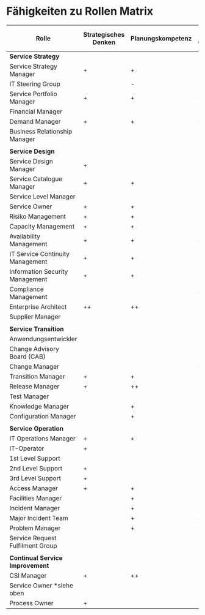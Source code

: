 # Fähigkeiten zu Rollen Matrix

| Rolle                             | Strategisches Denken | Planungskompetenz | Verständnis für Geschäftsabläufe | Geschäftssinn | Finanzkenntnisse | Kommunikationsfähigkeit | Verhandlungsfähigkeit | Führungsqualitäten | Teamfähigkeit | ITIL & Co. | Analytische Fähigkeiten | Problemlösungskompetenz | Kapazitätsplanung | Beziehungspflege |
| --------------------------------- | -------------------- | ----------------- | -------------------------------- | ------------- | ---------------- | ----------------------- | --------------------- | ------------------ | ------------- | ---------- | ----------------------- | ----------------------- | ----------------- | ---------------- |
| **Service Strategy**              |                      |                   |                                  |               |                  |                         |                       |                    |               |            |                         |                         |                   |                  |
| Service Strategy Manager          | +                    | +                 | +                                | +             | +                | ++                      | +                     | ++                 | +             | +          |                         |                         |                   |                  |
| IT Steering Group                 |                      | -                 |                                  |               |                  |                         |                       |                    | -             | -          | +                       | -                       | -                 |                  |
| Service Portfolio Manager         | +                    | +                 | ++                               | ++            | +                | +                       | +                     |                    |               |            | +                       |                         |                   |                  |
| Financial Manager                 |                      |                   |                                  |               | ++               | +                       | +                     |                    |               |            | ++                      | +                       |                   |                  |
| Demand Manager                    | +                    | +                 | +                                |               |                  | +                       |                       |                    |               |            | ++                      | +                       | ++                |                  |
| Business Relationship Manager     |                      |                   | +                                |               | -                | ++                      | ++                    |                    |               | +          | +                       | +                       | -                 | ++               |
|                                   |                      |                   |                                  |               |                  |                         |                       |                    |               |            |                         |                         |                   |                  |
| **Service Design**                |                      |                   |                                  |               |                  |                         |                       |                    |               |            |                         |                         |                   |                  |
| Service Design Manager            | +                    |                   |                                  |               | +                | +                       | +                     | +                  | +             |            | +                       | +                       |                   |                  |
| Service Catalogue Manager         | +                    | +                 | ++                               | ++            | +                | +                       | +                     |                    |               |            | +                       |                         |                   |                  |
| Service Level Manager             |                      |                   |                                  |               |                  | +                       | +                     |                    |               |            | +                       | +                       |                   | +                |
| Service Owner                     | +                    | +                 | +                                |               | +                | +                       | +                     | +                  | +             |            | +                       | +                       | +                 | +                |
| Risiko Management                 | +                    | +                 |                                  |               |                  | +                       |                       |                    | +             |            | +                       | +                       |                   | +                |
| Capacity Management               | +                    | +                 |                                  |               |                  | +                       |                       |                    |               |            | +                       | +                       | ++                |                  |
| Availability Management           | +                    | +                 | +                                |               |                  | +                       | ++                    |                    |               |            | +                       | +                       |                   |                  |
| IT Service Continuity Management  | +                    | +                 | +                                |               |                  | +                       |                       |                    |               |            | +                       | +                       | +                 |                  |
| Information Security Management   | +                    | +                 |                                  |               |                  | +                       |                       |                    |               |            | +                       | +                       |                   | +                |
| Compliance Management             |                      |                   | +                                |               |                  | +                       |                       |                    |               |            | +                       |                         |                   | +                |
| Enterprise Architect              | ++                   | ++                | ++                               |               |                  | +                       |                       | +                  | +             |            | +                       | ++                      |                   |                  |
| Supplier Manager                  |                      |                   | +                                | +             | +                | ++                      | ++                    |                    | +             |            |                         |                         | +                 | ++               |
|                                   |                      |                   |                                  |               |                  |                         |                       |                    |               |            |                         |                         |                   |                  |
| **Service Transition**            |                      |                   |                                  |               |                  |                         |                       |                    |               |            |                         |                         |                   |                  |
| Anwendungsentwickler              |                      |                   |                                  | -             | -                | +                       |                       |                    | +             |            | +                       | ++                      |                   |                  |
| Change Advisory Board (CAB)       |                      |                   |                                  |               |                  |                         |                       |                    |               |            |                         |                         |                   |                  |
| Change Manager                    |                      |                   | ++                               |               |                  | ++                      | +                     | +                  |               |            | +                       | +                       |                   |                  |
| Transition Manager                | +                    | +                 |                                  |               |                  | +                       | +                     | +                  | +             |            | +                       | +                       |                   |                  |
| Release Manager                   | +                    | ++                |                                  |               |                  | +                       |                       |                    | +             |            | +                       | +                       |                   |                  |
| Test Manager                      |                      |                   |                                  |               |                  | +                       |                       |                    |               |            | ++                      | ++                      |                   |                  |
| Knowledge Manager                 |                      | +                 | +                                |               |                  | ++                      |                       | +                  | +             |            | +                       |                         |                   |                  |
| Configuration Manager             |                      | +                 |                                  |               |                  | +                       |                       |                    | +             |            | ++                      | +                       |                   |                  |
|                                   |                      |                   |                                  |               |                  |                         |                       |                    |               |            |                         |                         |                   |                  |
| **Service Operation**             |                      |                   |                                  |               |                  |                         |                       |                    |               |            |                         |                         |                   |                  |
| IT Operations Manager             | +                    | +                 | +                                | +             | +                | ++                      | ++                    | +                  | +             |            | +                       | +                       |                   |                  |
| IT-Operator                       | +                    |                   | +                                |               |                  | +                       |                       |                    | +             |            | +                       | ++                      |                   |                  |
| 1st Level Support                 |                      |                   | +                                |               |                  | ++                      |                       |                    | +             |            |                         | ++                      |                   | +                |
| 2nd Level Support                 | +                    |                   | ++                               |               |                  | ++                      |                       |                    | +             |            | +                       | ++                      |                   | +                |
| 3rd Level Support                 | +                    |                   | ++                               |               |                  | ++                      |                       |                    | +             |            | ++                      | ++                      |                   | +                |
| Access Manager                    | +                    | +                 | +                                | +             |                  | +                       |                       |                    | +             |            |                         | +                       |                   | +                |
| Facilities Manager                |                      | +                 | +                                |               | +                | +                       |                       |                    | +             |            |                         | +                       |                   | +                |
| Incident Manager                  |                      | +                 | +                                | +             |                  | ++                      | ++                    | +                  | +             | +          |                         | ++                      |                   |                  |
| Major Incident Team               |                      | +                 | ++                               |               |                  | ++                      | ++                    | +                  | +             |            |                         | ++                      |                   |                  |
| Problem Manager                   |                      | +                 | +                                |               |                  | +                       | +                     | +                  | +             | +          | ++                      | ++                      |                   |                  |
| Service Request Fulfilment Group  |                      |                   | +                                |               |                  | +                       |                       |                    | +             |            |                         |                         |                   | +                |
|                                   |                      |                   |                                  |               |                  |                         |                       |                    |               |            |                         |                         |                   |                  |
| **Continual Service Improvement** |                      |                   |                                  |               |                  |                         |                       |                    |               |            |                         |                         |                   |                  |
| CSI Manager                       | +                    | ++                | ++                               |               |                  | +                       |                       | ++                 |               |            | ++                      | ++                      |                   |                  |
| Service Owner *siehe oben         |                      |                   |                                  |               |                  |                         |                       |                    |               |            |                         |                         |                   |                  |
| Process Owner                     | +                    |                   | ++                               |               |                  | ++                      |                       |                    |               |            | ++                      |                         |                   |                  |
